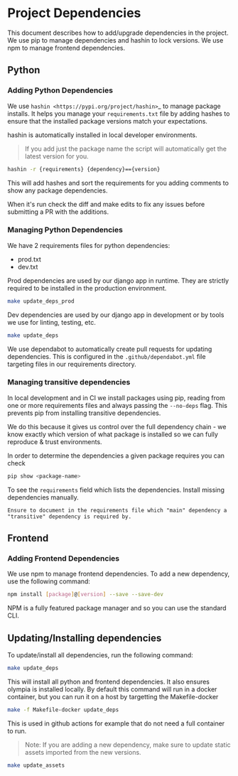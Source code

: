 # Project Dependencies

This document describes how to add/upgrade dependencies in the project.
We use pip to manage dependencies and hashin to lock versions. We use npm to manage frontend dependencies.

## Python

### Adding Python Dependencies

We use `hashin <https://pypi.org/project/hashin>`_ to manage package installs. It helps you manage your ``requirements.txt`` file by adding hashes to ensure that the installed package versions match your expectations.

hashin is automatically installed in local developer environments.

> If you add just the package name the script will automatically get the latest version for you.

```bash
hashin -r {requirements} {dependency}=={version}
```

This will add hashes and sort the requirements for you adding comments to
show any package dependencies.

When it's run check the diff and make edits to fix any issues before
submitting a PR with the additions.

### Managing Python Dependencies

We have 2 requirements files for python dependencies:

- prod.txt
- dev.txt

Prod dependencies are used by our django app in runtime.
They are strictly required to be installed in the production environment.

```bash
make update_deps_prod
```

Dev dependencies are used by our django app in development or by tools we use for linting, testing, etc.

```bash
make update_deps
```

We use dependabot to automatically create pull requests for updating dependencies. This is configured in the `.github/dependabot.yml` file targeting files in our requirements directory.

### Managing transitive dependencies

In local development and in CI we install packages using pip, reading from one or more requirements files and always passing the `--no-deps` flag.
This prevents pip from installing transitive dependencies.

We do this because it gives us control over the full dependency chain - we know exactly which version of what package is installed so we can fully reproduce & trust environments.

In order to determine the dependencies a given package requires you can check

```bash
pip show <package-name>
```

To see the `requirements` field which lists the dependencies. Install missing dependencies manually.

```{admonition} Note
Ensure to document in the requirements file which "main" dependency a "transitive" dependency is required by.
```

## Frontend

### Adding Frontend Dependencies

We use npm to manage frontend dependencies. To add a new dependency, use the following command:

```bash
npm install [package]@[version] --save --save-dev
```

NPM is a fully featured package manager and so you can use the standard CLI.

## Updating/Installing dependencies

To update/install all dependencies, run the following command:

```bash
make update_deps
```

This will install all python and frontend dependencies. It also ensures olympia is installed locally.
By default this command will run in a docker container, but you can run it on a host by targetting the Makefile-docker

```bash
make -f Makefile-docker update_deps
```

This is used in github actions for example that do not need a full container to run.

> Note: If you are adding a new dependency, make sure to update static assets imported from the new versions.

```bash
make update_assets
```
